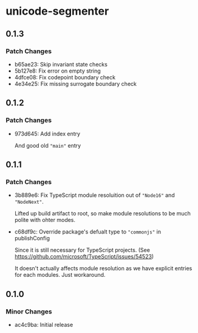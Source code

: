 # unicode-segmenter

## 0.1.3

### Patch Changes

- b65ae23: Skip invariant state checks
- 5b127e8: Fix error on empty string
- 4dfce08: Fix codepoint boundary check
- 4e34e25: Fix missing surrogate boundary check

## 0.1.2

### Patch Changes

- 973d645: Add index entry

  And good old `"main"` entry

## 0.1.1

### Patch Changes

- 3b889e6: Fix TypeScript module resoluition out of `"Node16"` and `"NodeNext"`.

  Lifted up build artifact to root, so make module resolutions to be much polite with ohter modes.

- c68df9c: Override package's defualt type to `"commonjs"` in publishConfig

  Since it is still necessary for TypeScript projects.
  (See https://github.com/microsoft/TypeScript/issues/54523)

  It doesn't actually affects module resolution as we have explicit entries for each modules.
  Just workaround.

## 0.1.0

### Minor Changes

- ac4c9ba: Initial release
